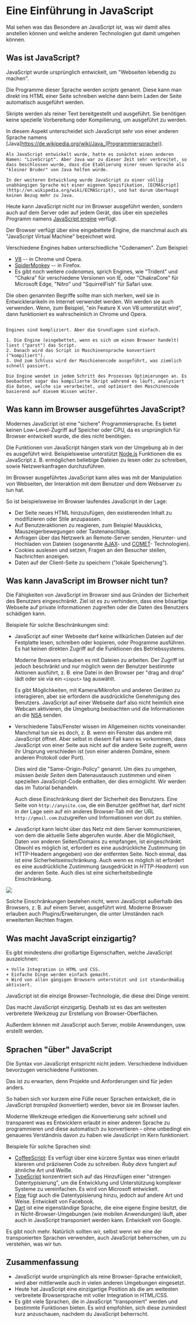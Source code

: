 # Eine Einführung in JavaScript

Mal sehen was das Besondere an JavaScript ist, was wir damit alles anstellen können und welche anderen Technologien gut damit umgehen können.

## Was ist JavaScript?

JavaScript wurde ursprünglich entwickelt, um "Webseiten lebendig zu machen".

Die Programme dieser Sprache werden *scripts* genannt. Diese kann man direkt ins HTML einer Seite schreiben welche dann beim Laden der Seite automatisch ausgeführt werden.

Skripte werden als reiner Text bereitgestellt und ausgeführt. Sie benötigen keine spezielle Vorbereitung oder Kompilierung, um ausgeführt zu werden.

In diesem Aspekt unterscheidet sich JavaScript sehr von einer anderen Sprache namens [Java]https://de.wikipedia.org/wiki/Java_(Programmiersprache)).

```smart header="Warum heißt es <u>Java</u>Script?"
Als JavaScript entwickelt wurde, hatte es zunächst einen anderen Namen: "LiveScript". Aber Java war zu dieser Zeit sehr verbreitet, so dass beschlossen wurde, dass die Etablierung einer neuen Sprache als "kleiner Bruder" von Java helfen würde.

In der weiteren Entwicklung wurde JavaScript zu einer völlig unabhängigen Sprache mit einer eigenen Spezifikation, [ECMAScript](http://en.wikipedia.org/wiki/ECMAScript), und hat darum überhaupt keinen Bezug mehr zu Java.
```

Heute kann JavaScript nicht nur im Browser ausgeführt werden, sondern auch auf dem Server oder auf jedem Gerät, das über ein spezielles Programm namens [JavaScript engine](https://en.wikipedia.org/wiki/JavaScript_engine) verfügt.

Der Browser verfügt über eine eingebettete Engine, die manchmal auch als "JavaScript Virtual Machine" bezeichnet wird.

Verschiedene Engines haben unterschiedliche "Codenamen". Zum Beispiel:

- [V8](https://de.wikipedia.org/wiki/V8_(JavaScript-Implementierung)) -- in Chrome und Opera.
- [SpiderMonkey](https://de.wikipedia.org/wiki/SpiderMonkey) -- in Firefox.
- Es gibt noch weitere *codenames*, sprich Engines, wie "Trident" und "Chakra" für verschiedene Versionen von IE, oder "ChakraCore" für Microsoft Edge, "Nitro" und "SquirrelFish" für Safari usw.

Die oben genannten Begriffe sollte man sich merken, weil sie in Entwicklerarikeln im Internet verwendet werden. Wir werden sie auch verwenden. Wenn, zum Beispiel, "ein Feature X von V8 unterstützt wird", dann funktioniert es wahrscheinlich in Chrome und Opera.

```smart header="Wie funktionieren Engines?"

Engines sind kompliziert. Aber die Grundlagen sind einfach.

1. Die Engine (eingebettet, wenn es sich um einen Browser handelt) liest ("parst") das Script.
2. Danach wird das Script in Maschinensprache konvertiert ("kompiliert").
3. Und zum Schluss wird der Maschienencode ausgeführt, was ziemlich schnell passiert.

Die Engine wendet in jedem Schritt des Prozesses Optimierungen an. Es beobachtet sogar das kompilierte Skript während es läuft, analysiert die Daten, welche sie verarbeitet, und optimiert den Maschinencode basierend auf diesem Wissen weiter.
```

## Was kann im Browser ausgeführtes JavaScript?

Modernes JavaScript ist eine "sichere" Programmiersprache. Es bietet keinen Low-Level-Zugriff auf Speicher oder CPU, da es ursprünglich für Browser entwickelt wurde, die dies nicht benötigen.

Die Funktionen von JavaScript hängen stark von der Umgebung ab in der es ausgeführt wird. Beispielsweise unterstützt [Node.js](https://wikipedia.org/wiki/Node.js) Funktionen die es JavaScript z. B. ermöglichen beliebige Dateien zu lesen oder zu schreiben, sowie Netzwerkanfragen durchzuführen.

Im Browser ausgeführtes JavaScript kann alles was mit der Manipulation von Webseiten, der Interaktion mit dem Benutzer und dem Webserver zu tun hat.

So ist beispielsweise im Browser laufendes JavaScript in der Lage:

- Der Seite neues HTML hinzuzufügen, den existierenden Inhalt zu modifizieren oder Stile anzupassen.
- Auf Benutzeraktionen zu reagieren, zum Beispiel Mausklicks, Mauszeigerbewegungen oder Tastenanschläge.
- Anfragen über das Netzwerk an Remote-Server senden, Herunter- und Hochladen von Dateien (sogenannte [AJAX](https://de.wikipedia.org/wiki/Ajax_(Programmierung))- und [COMET](https://en.wikipedia.org/wiki/Comet_(programming))- Technologien).
- Cookies auslesen und setzen, Fragen an den Besucher stellen, Nachrichten anzeigen.
- Daten auf der Client-Seite zu speichern ("lokale Speicherung").

## Was kann JavaScript im Browser nicht tun?

Die Fähigkeiten von JavaScript im Browser sind aus Gründen der Sicherheit des Benutzers eingeschränkt. Ziel ist es zu verhindern, dass eine bösartige Webseite auf private Informationen zugreifen oder die Daten des Benutzers schädigen kann.

Beispiele für solche Beschränkungen sind:

- JavaScript auf einer Webseite darf keine willkürlichen Dateien auf der Festplatte lesen, schreiben oder kopieren, oder Programme ausführen. Es hat keinen direkten Zugriff auf die Funktionen des Betriebssystems.

    Moderne Browsers erlauben es mit Dateien zu arbeiten. Der Zugriff ist jedoch beschränkt und nur möglich wenn der Benutzer bestimmte Aktionen ausführt, z. B. eine Datei in den Browser per "drag and drop" lädt oder sie via ein `<input>` tag auswählt.

    Es gibt Möglichkeiten, mit Kamera/Mikrofon und anderen Geräten zu interagieren, aber sie erfordern die ausdrückliche Genehmigung des Benutzers. JavaScript auf einer Webseite darf also nicht heimlich eine Webcam aktivieren, die Umgebung beobachten und die Informationen an die [NSA](https://de.wikipedia.org/wiki/National_Security_Agency) senden.
- Verschiedene Tabs/Fenster wissen im Allgemeinen nichts voneinander. Manchmal tun sie es doch, z. B. wenn ein Fenster das andere mit JavaScript öffnet. Aber selbst in diesem Fall kann es vorkommen, dass JavaScript von einer Seite aus nicht auf die andere Seite zugreift, wenn ihr Ursprung verschieden ist (von einer anderen Domäne, einem anderen Protokoll oder Port).

    Dies wird die "Same-Origin-Policy" genannt. Um dies zu umgehen, müssen *beide Seiten* dem Datenaustausch zustimmen und einen speziellen JavaScript-Code enthalten, der dies ermöglicht. Wir werden das im Tutorial behandeln.

    Auch diese Einschränkung dient der Sicherheit des Benutzers. Eine Seite von `http://anysite.com`, die ein Benutzer geöffnet hat, darf nicht in der Lage sein auf ein anderes Browser-Tab mit der URL `http://gmail.com` zuzugreifen und Informationen von dort zu stehlen.
- JavaScript kann leicht über das Netz mit dem Server kommunizieren, von dem die aktuelle Seite abgerufen wurde. Aber die Möglichkeit, Daten von anderen Seiten/Domains zu empfangen, ist eingeschränkt. Obwohl es möglich ist, erfordert es eine ausdrückliche Zustimmung (in HTTP-Headern angegeben) von der entfernten Seite. Noch einmal, das ist eine Sicherheitseinschränkung.
Auch wenn es möglich ist erfordert es eine ausdrückliche Zustimmung (ausgedrückt in *HTTP-Headern*) von der anderen Seite. Auch dies ist eine sicherheitsbedingte Einschränkung.

![](limitations.svg)

Solche Einschränkungen bestehen nicht, wenn JavaScript außerhalb des Browsers, z. B. auf einem Server, ausgeführt wird. Moderne Browser erlauben auch Plugins/Erweiterungen, die unter Umständen nach erweiterten Rechten fragen.

## Was macht JavaScript einzigartig?

Es gibt mindestens *drei* großartige Eigenschaften, welche JavaScript auszeichnen:

```compare
+ Volle Integration in HTML und CSS.
+ Einfache Dinge werden einfach gemacht.
+ Wird von allen gängigen Browsern unterstützt und ist standardmäßig aktiviert.
```
JavaScript ist die einzige Browser-Technologie, die diese drei Dinge vereint.

Das macht JavaScript einzigartig. Deshalb ist es das am weitesten verbreitete Werkzeug zur Erstellung von Browser-Oberflächen.

Außerdem können mit JavaScript auch Server, mobile Anwendungen, usw. erstellt werden.

## Sprachen "über" JavaScript

Die Syntax von JavaScript entspricht nicht jedem. Verschiedene Individuen bevorzugen verschiedene Funktionen.

Das ist zu erwarten, denn Projekte und Anforderungen sind für jeden anders.

So haben sich vor kurzem eine Fülle neuer Sprachen entwickelt, die in JavaScript *transpiled* (konvertiert) werden, bevor sie im Browser laufen.

Moderne Werkzeuge erledigen die Konvertierung sehr schnell und transparent was es Entwicklern erlaubt in einer anderen Sprache zu programmieren und diese automatisch zu konvertieren – ohne unbedingt ein genaueres Verständnis davon zu haben wie JavaScript im Kern funktioniert.

Beispiele für solche Sprachen sind:

- [CoffeeScript](http://coffeescript.org/): Es verfügt über eine kürzere Syntax was einen erlaubt klareren und präziseren Code zu schreiben. *Ruby devs* fungiert auf ähnliche Art und Weiße.
- [TypeScript](http://www.typescriptlang.org/) konzentriert sich auf das Hinzufügen einer "strengen Datentypisierung", um die Entwicklung und Unterstützung komplexer Systeme zu vereinfachen. Es wird von Microsoft entwickelt.
- [Flow](http://flow.org/) fügt auch die Datentypisierung hinzu, jedoch auf andere Art und Weise. Entwickelt von Facebook.
- [Dart](https://www.dartlang.org/) ist eine eigenständige Sprache, die eine eigene Engine besitzt, die in Nicht-Browser-Umgebungen (wie mobilen Anwendungen) läuft, aber auch in JavaScript transponiert werden kann. Entwickelt von Google.

Es gibt noch mehr. Natürlich sollten wir, selbst wenn wir eine der transponierten Sprachen verwenden, auch JavaScript beherrschen, um zu verstehen, was wir tun.

## Zusammenfassung

- JavaScript wurde ursprünglich als reine Browser-Sprache entwickelt, wird aber mittlerweile auch in vielen anderen Umgebungen eingesetzt.
- Heute hat JavaScript eine einzigartige Position als die am weitesten verbreitete Browsersprache mit voller Integration in HTML/CSS.
- Es gibt viele Sprachen, die in JavaScript "transponiert" werden und bestimmte Funktionen bieten. Es wird empfohlen, sich diese zumindest kurz anzuschauen, nachdem du JavaScript beherrscht.
